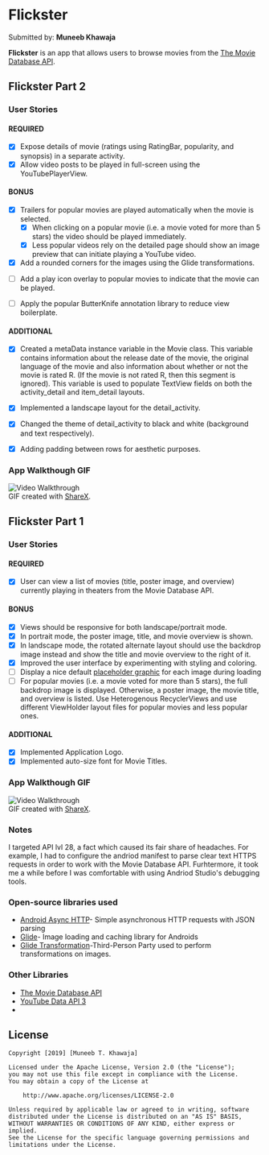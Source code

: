 # Flickster
Submitted by: **Muneeb Khawaja**

**Flickster** is an app that allows users to browse movies from the [The Movie Database API](http://docs.themoviedb.apiary.io/#).

## Flickster Part 2

### User Stories

#### REQUIRED

* [x] Expose details of movie (ratings using RatingBar, popularity, and synopsis) in a separate activity.
* [x] Allow video posts to be played in full-screen using the YouTubePlayerView.

#### BONUS

* [x] Trailers for popular movies are played automatically when the movie is selected.
  * [x] When clicking on a popular movie (i.e. a movie voted for more than 5 stars) the video should be played immediately.
  * [x] Less popular videos rely on the detailed page should show an image preview that can initiate playing a YouTube video.
* [x] Add a rounded corners for the images using the Glide transformations.  
- [ ] Add a play icon overlay to popular movies to indicate that the movie can be played.
- [ ] Apply the popular ButterKnife annotation library to reduce view boilerplate.


#### ADDITIONAL 

* [x] Created a metaData instance variable in the Movie class. This variable contains information about the release date of the movie,
	  the original language of the movie and also information about whether or not the movie is rated R. (If the movie is not rated R, then
	  this segment is ignored). This variable is used to populate TextView fields on both the activity_detail and item_detail layouts.
* [x] Implemented a landscape layout for the detail_activity. 
* [x] Changed the theme of detail_activity to black and white (background and text respectively). 
* [x] Adding padding between rows for aesthetic purposes. 


### App Walkthough GIF

<img src="Flickster App Walkthrough 2.gif" title = 'Video Walkthrough' width='' alt='Video Walkthrough' ><br>
GIF created with [ShareX](https://getsharex.com/).


## Flickster Part 1

### User Stories

#### REQUIRED 

* [x]  User can view a list of movies (title, poster image, and overview) currently playing in theaters from the Movie Database	 		API.

#### BONUS
* [x] Views should be responsive for both landscape/portrait mode.
* [x] In portrait mode, the poster image, title, and movie overview is shown.
* [x] In landscape mode, the rotated alternate layout should use the backdrop image instead and show the title and movie 		       overview to the right of it.
* [x] Improved the user interface by experimenting with styling and coloring.
* [ ] Display a nice default [placeholder graphic](https://guides.codepath.org/android/Displaying-Images-with-the-Glide-Library#advanced-usage) for each image during loading
* [ ] For popular movies (i.e. a movie voted for more than 5 stars), the full backdrop image is displayed. Otherwise, a poster 		       image, the movie title, and overview is listed. Use Heterogenous RecyclerViews and use different ViewHolder layout files 	  	for popular movies and less popular ones.

#### ADDITIONAL 
* [x] Implemented Application Logo. 
* [x] Implemented auto-size font for Movie Titles. 

### App Walkthough GIF

<img src="Flickster App Walkthrough 1.gif" title = 'Video Walkthrough' width='' alt='Video Walkthrough' ><br>
GIF created with [ShareX](https://getsharex.com/).

### Notes
I targeted API lvl 28, a fact which caused its fair share of headaches. For example, I had to configure the andriod manifest to parse
clear text HTTPS requests in order to work with the Movie Database API. Furhtermore, it took me a while before I was comfortable with using Andriod Studio's debugging tools.  


### Open-source libraries used

- [Android Async HTTP](https://github.com/loopj/android-async-http)- Simple asynchronous HTTP requests with JSON parsing
- [Glide](https://github.com/bumptech/glide)- Image loading and caching library for Androids
- [Glide Transformation]()-Third-Person Party used to perform transformations on images.

### Other Libraries
- [The Movie Database API](http://docs.themoviedb.apiary.io/#) 
- [YouTube Data API 3](https://developers.google.com/youtube/v3/getting-started)
-

## License

    Copyright [2019] [Muneeb T. Khawaja]

    Licensed under the Apache License, Version 2.0 (the "License");
    you may not use this file except in compliance with the License.
    You may obtain a copy of the License at

        http://www.apache.org/licenses/LICENSE-2.0

    Unless required by applicable law or agreed to in writing, software
    distributed under the License is distributed on an "AS IS" BASIS,
    WITHOUT WARRANTIES OR CONDITIONS OF ANY KIND, either express or implied.
    See the License for the specific language governing permissions and
    limitations under the License.


